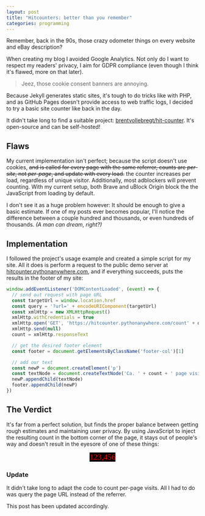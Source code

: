 ```yaml
---
layout: post
title: "Hitcounters: better than you remember"
categories: programming
---
```


Remember, back in the 90s, those crazy odometer things on every website and eBay description?

When creating my blog I avoided Google Analytics.
Not only do I want to respect my readers' privacy, I aim for GDPR compliance (even though I think it's flawed, more on that later).

> Jeez, those cookie consent banners are annoying.

Because Jekyll generates static sites, it's tough to do tricks like with PHP, and as GitHub Pages doesn't provide access to web traffic logs, I decided to try a basic site counter like back in the day.

It didn't take long to find a suitable project: [brentvollebregt/hit-counter](https://github.com/brentvollebregt/hit-counter).
It's open-source and can be self-hosted!

## Flaws

My current implementation isn't perfect;
because the script doesn't use cookies, ~~and is called for every page with the same referrer, counts are *per-site*, not *per-page*, and update with every load.~~ the counter increases per load, regardless of unique visitor.
Additionally, most adblockers will prevent counting.
With my current setup, both Brave and uBlock Origin block the the JavaScript from loading by default.

I don't see it as a huge problem however:
It should be enough to give a basic estimate. If one of my posts ever becomes popular, I'll notice the difference between a couple hundred and thousands, or even hundreds of thousands. *(A man can dream, right?)*

## Implementation

I followed the project's usage example and created a simple script for my site. All it does is perform a request to the public demo server at [hitcounter.pythonanywhere.com](https://hitcounter.pythonanywhere.com/), and if everything succeeds, puts the results in the footer of my site:

```javascript
window.addEventListener('DOMContentLoaded', (event) => {
  // send out request with page URL
  const targetUrl = window.location.href
  const query = '?url=' + encodeURIComponent(targetUrl)
  const xmlHttp = new XMLHttpRequest()
  xmlHttp.withCredentials = true
  xmlHttp.open('GET', 'https://hitcounter.pythonanywhere.com/count' + query, false)
  xmlHttp.send(null)
  count = xmlHttp.responseText

  // get the desired footer element
  const footer = document.getElementsByClassName('footer-col')[1]

  // add our text
  const newP = document.createElement('p')
  const textNode = document.createTextNode('Ca. ' + count + ' page visits')
  newP.appendChild(textNode)
  footer.appendChild(newP)
})
```

## The Verdict

It's far from a perfect solution, but finds the proper balance between getting rough estimates and maintaining user privacy. By using JavaScript to inject the resulting count in the bottom corner of the page, it stays out of people's way and doesn't result in the eyesore of one of these things:

<div style="text-align: center;"><span style="font-family: serif; font-size: 1.5em; color: red; background: black;">123,456</span></div>

### Update

It didn't take long to adapt the code to count per-page visits. All I had to do was query the page URL instead of the referrer.

This post has been updated accordingly.
